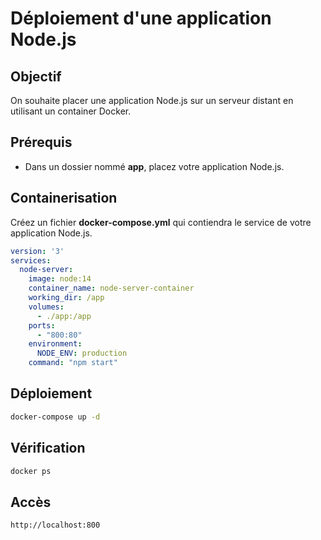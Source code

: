 # Déploiement d'une application Node.js


## Objectif

On souhaite placer une application Node.js sur un serveur distant en utilisant un container Docker.

## Prérequis

- Dans un dossier nommé **app**, placez votre application Node.js.

## Containerisation

Créez un fichier **docker-compose.yml** qui contiendra le service de votre application Node.js.

```yml
version: '3'
services:
  node-server:
    image: node:14
    container_name: node-server-container
    working_dir: /app
    volumes:
      - ./app:/app
    ports:
      - "800:80"
    environment:
      NODE_ENV: production
    command: "npm start"
```

## Déploiement

```bash
docker-compose up -d
```

## Vérification

```bash
docker ps
```

## Accès

```bash
http://localhost:800
```
